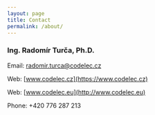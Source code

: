 ```yaml
---
layout: page
title: Contact
permalink: /about/
---
```


### Ing. Radomír Turča, Ph.D.

Email: radomir.turca@codelec.cz

Web: [www.codelec.cz](https://www.codelec.cz)

Web: [www.codelec.eu](http://www.codelec.eu)

Phone: +420 776 287 213
